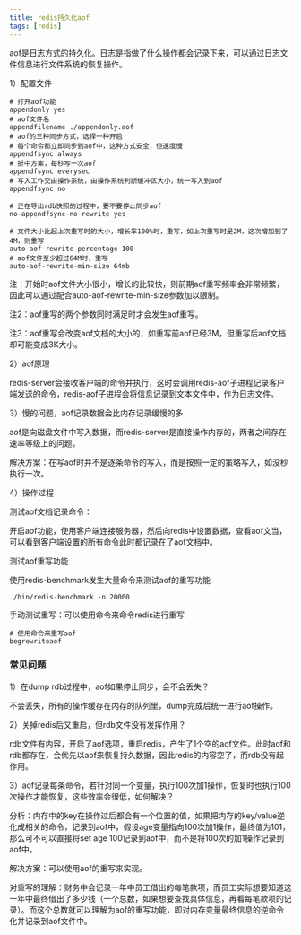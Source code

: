 ```yaml
---
title: redis持久化aof
tags: [redis]
---
```


aof是日志方式的持久化。日志是指做了什么操作都会记录下来，可以通过日志文件信息进行文件系统的恢复操作。

1）配置文件

```
# 打开aof功能
appendonly yes
# aof文件名 
appendfilename ./appendonly.aof
# aof的三种同步方式，选择一种开启
# 每个命令都立即同步到aof中，这种方式安全，但速度慢
appendfsync always 
# 折中方案，每秒写一次aof
appendfsync everysec
# 写入工作交由操作系统，由操作系统判断缓冲区大小，统一写入到aof
appendfsync no

# 正在导出rdb快照的过程中，要不要停止同步aof
no-appendfsync-no-rewrite yes

# 文件大小比起上次重写时的大小，增长率100%时，重写，如上次重写时是2M，这次增加到了4M，则重写
auto-aof-rewrite-percentage 100
# aof文件至少超过64M时，重写
auto-aof-rewrite-min-size 64mb
```

注：开始时aof文件大小很小，增长的比较快，则前期aof重写频率会非常频繁，因此可以通过配合auto-aof-rewrite-min-size参数加以限制。

注2：aof重写的两个参数同时满足时才会发生aof重写。

注3：aof重写会改变aof文档的大小的，如重写前aof已经3M，但重写后aof文档却可能变成3K大小。

2）aof原理

redis-server会接收客户端的命令并执行，这时会调用redis-aof子进程记录客户端发送的命令，redis-aof子进程会将信息记录到文本文件中，作为日志文件。

3）慢的问题，aof记录数据会比内存记录缓慢的多

aof是向磁盘文件中写入数据，而redis-server是直接操作内存的，两者之间存在速率等级上的问题。

解决方案：在写aof时并不是逐条命令的写入，而是按照一定的策略写入，如没秒执行一次。

4）操作过程

测试aof文档记录命令：

开启aof功能，使用客户端连接服务器，然后向redis中设置数据，查看aof文当，可以看到客户端设置的所有命令此时都记录在了aof文档中。

测试aof重写功能

使用redis-benchmark发生大量命令来测试aof的重写功能

```
./bin/redis-benchmark -n 20000
```

手动测试重写：可以使用命令来命令redis进行重写

```
# 使用命令来重写aof
begrewriteaof
```

### 常见问题

1）在dump rdb过程中，aof如果停止同步，会不会丢失？

不会丢失，所有的操作缓存在内存的队列里，dump完成后统一进行aof操作。

2）关掉redis后又重启，但rdb文件没有发挥作用？

rdb文件有内容，开启了aof选项，重启redis，产生了1个空的aof文件。此时aof和rdb都存在，会优先以aof来恢复持久数据，因此redis的内容空了，而rdb没有起作用。

3）aof记录每条命令，若针对同一个变量，执行100次加1操作，恢复时也执行100次操作才能恢复，这些效率会很低，如何解决？

分析：内存中的key在操作过后都会有一个位置的值，如果把内存的key/value逆化成相关的命令，记录到aof中，假设age变量指向100次加1操作，最终值为101，那么可不可以直接将set age 100记录到aof中，而不是将100次的加1操作记录到aof中。

解决方案：可以使用aof的重写来实现。

对重写的理解：财务中会记录一年中员工借出的每笔款项，而员工实际想要知道这一年中最终借出了多少钱（一个总数，如果想要查找具体信息，再看每笔款项的记录）。而这个总数就可以理解为aof的重写功能，即对内存变量最终信息的逆命令化并记录到aof文件中。